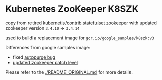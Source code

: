 # Kubernetes ZooKeeper K8SZK

copy from retired [kubernetis/contrib statefulset zookeeper](https://github.com/kubernetes-retired/contrib/tree/master/statefulsets/zookeeper)
with updated zookeeper version `3.4.10` -> `3.4.14`

used to build a replacement image for `gcr.io/google_samples/k8szk:v3`

Differences from google samples image:

* fixed [autopurge bug](https://github.com/kubernetes-retired/contrib/commit/584b78cfcb88a9e432ee22701fb22b51face8d0d)
* [updated zookeeper patch level](c34458b)



Please refer to the [./README_ORIGINAL.md]() for more details.

